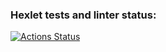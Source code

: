 ### Hexlet tests and linter status:
[![Actions Status](https://github.com/Zolwi/frontend-project-46/actions/workflows/hexlet-check.yml/badge.svg)](https://github.com/Zolwi/frontend-project-46/actions)